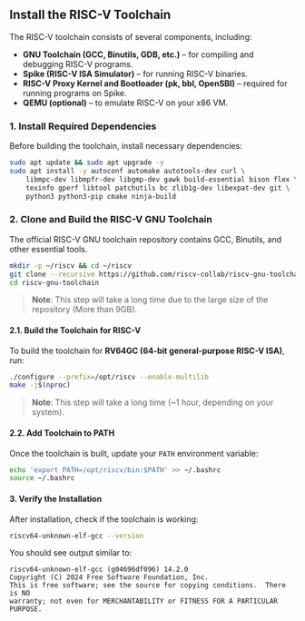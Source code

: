 ## **Install the RISC-V Toolchain**

The RISC-V toolchain consists of several components, including:
- **GNU Toolchain (GCC, Binutils, GDB, etc.)** – for compiling and debugging RISC-V programs.
- **Spike (RISC-V ISA Simulator)** – for running RISC-V binaries.
- **RISC-V Proxy Kernel and Bootloader (pk, bbl, OpenSBI)** – required for running programs on Spike.
- **QEMU (optional)** – to emulate RISC-V on your x86 VM.

### **1. Install Required Dependencies**
Before building the toolchain, install necessary dependencies:
```bash
sudo apt update && sudo apt upgrade -y
sudo apt install -y autoconf automake autotools-dev curl \
    libmpc-dev libmpfr-dev libgmp-dev gawk build-essential bison flex \
    texinfo gperf libtool patchutils bc zlib1g-dev libexpat-dev git \
    python3 python3-pip cmake ninja-build
```

### **2. Clone and Build the RISC-V GNU Toolchain**
The official RISC-V GNU toolchain repository contains GCC, Binutils, and other essential tools.

```bash
mkdir -p ~/riscv && cd ~/riscv
git clone --recursive https://github.com/riscv-collab/riscv-gnu-toolchain
cd riscv-gnu-toolchain
```
> **Note**: This step will take a long time due to the large size of the repository (More than 9GB).

#### **2.1. Build the Toolchain for RISC-V**
To build the toolchain for **RV64GC (64-bit general-purpose RISC-V ISA)**, run:
```bash
./configure --prefix=/opt/riscv --enable-multilib
make -j$(nproc)
```
> **Note**: This step will take a long time (~1 hour, depending on your system).

#### **2.2. Add Toolchain to PATH**
Once the toolchain is built, update your `PATH` environment variable:
```bash
echo 'export PATH=/opt/riscv/bin:$PATH' >> ~/.bashrc
source ~/.bashrc
```

#### **3. Verify the Installation**
After installation, check if the toolchain is working:
```bash
riscv64-unknown-elf-gcc --version
```
You should see output similar to:
```
riscv64-unknown-elf-gcc (g04696df096) 14.2.0
Copyright (C) 2024 Free Software Foundation, Inc.
This is free software; see the source for copying conditions.  There is NO
warranty; not even for MERCHANTABILITY or FITNESS FOR A PARTICULAR PURPOSE.
```